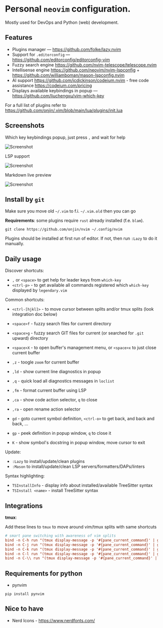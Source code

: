 # Personal `neovim` configuration.

Mostly used for DevOps and Python (web) development.

## Features

- Plugins manager — https://github.com/folke/lazy.nvim
- Support for `.editorconfig` — https://github.com/editorconfig/editorconfig-vim
- Fuzzy search engine https://github.com/nvim-telescope/telescope.nvim
- Intellisense engine https://github.com/neovim/nvim-lspconfig + https://github.com/williamboman/mason-lspconfig.nvim
- AI support https://github.com/jcdickinson/codeium.nvim - free code assistance https://codeium.com/pricing
- Displays available keybindings in popup — https://github.com/liuchengxu/vim-which-key

For a full list of plugins refer to https://github.com/onjin/.vim/blob/main/lua/plugins/init.lua

## Screenshots

Which key keybindings popup, just press `,` and wait for help

![Screenshot](https://user-images.githubusercontent.com/44516/162916448-0d41d3e6-96e2-4ab4-92f0-6e4f7fcc1f8c.png)

LSP support

![Screenshot](https://user-images.githubusercontent.com/44516/162918787-1c788b22-51db-4c9a-888a-f5cfc4abcc79.png)

Markdown live preview

![Screenshot](https://user-images.githubusercontent.com/44516/162917974-f36a192c-3347-476d-91e0-e22f2e1bf916.png)

## Install by `git`

Make sure you move old `~/.vim` to f.i. `~/.vim.old` then you can go

**Requirements**: some plugins require `rust` already installed (f.e. `blam`).

```
git clone https://github.com/onjin/nvim ~/.config/nvim
```

Plugins should be installed at first run of editor. If not, then run `:Lazy` to do it manually.

## Daily usage

Discover shortcuts:

- `,` or `<space>` to get help for leader keys from `which-key`
- `<ctrl-p>` - to get available all commands registered which `which-key` displayed by `legendary.vim`

Common shortcuts:

- `<ctrl-[hjkl]>` - to move cursor between splits and/or tmux splits (look integration doc below)
- `<space>f` - fuzzy search files for current directory
- `<space>g` - fuzzy search GIT files for current (or searched for `.git` upward) directory
- `<space>X` - to open buffer's management menu, or `<space>x` to just close current buffer
- `,z` - toogle `zoom` for current buffer

- `,ld` - show current line diagnostics in popup
- `,q` - quick load all diagnostics messages in `loclist`
- `,fm` - format current buffer using LSP
- `,ca` - show code action selector, `q` to close
- `,ra` - open rename action selector
- `gd` - goto current symbol definition, `<ctrl-o>` to get back, and back and back, ...
- `gp` - peek definition in popup window, `q` to close it
- `K` - show symbol's docstring in popup window, move cursor to exit

Update:

- `:Lazy` to install/update/clean plugins
- `:Mason` to install/update/clean LSP servers/formatters/DAPs/linters

Syntax highlighting:

- `TSInstallInfo` - display info about installed/available TreeSitter syntax
- `TSInstall <name>` - install TreeSitter syntax

## Integrations

**tmux**:

Add these lines to `tmux` to move around vim/tmux splits with same shortcuts

```ini
# smart pane switching with awareness of vim splits
bind -n C-h run "(tmux display-message -p '#{pane_current_command}' | grep -iq vim && tmux send-keys C-h) || tmux select-pane -L"
bind -n C-j run "(tmux display-message -p '#{pane_current_command}' | grep -iq vim && tmux send-keys C-j) || tmux select-pane -D"
bind -n C-k run "(tmux display-message -p '#{pane_current_command}' | grep -iq vim && tmux send-keys C-k) || tmux select-pane -U"
bind -n C-l run "(tmux display-message -p '#{pane_current_command}' | grep -iq vim && tmux send-keys C-l) || tmux select-pane -R"
bind -n C-\\ run "(tmux display-message -p '#{pane_current_command}' | grep -iq vim && tmux send-keys 'C-\\') || tmux select-pane -l"

```

## Requirements for python

- pynvim

```
pip install pynvim
```

## Nice to have

- Nerd Icons - https://www.nerdfonts.com/

